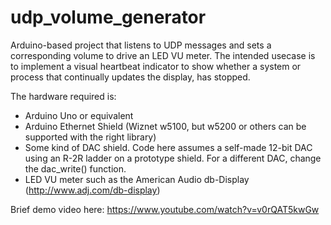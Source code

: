 # udp_volume_generator
Arduino-based project that listens to UDP messages and sets a corresponding volume to drive an LED VU meter. The intended usecase is to implement a visual heartbeat indicator to show whether a system or process that continually updates the display, has stopped.

The hardware required is:

- Arduino Uno or equivalent
- Arduino Ethernet Shield (Wiznet w5100, but w5200 or others can be supported with the right library)
- Some kind of DAC shield. Code here assumes a self-made 12-bit DAC using an R-2R ladder on a prototype shield. For a different DAC, change the dac_write() function.
- LED VU meter such as the American Audio db-Display (http://www.adj.com/db-display)

Brief demo video here: https://www.youtube.com/watch?v=v0rQAT5kwGw
